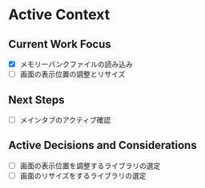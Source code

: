 # Active Context

## Current Work Focus

- [x] メモリーバンクファイルの読み込み
- [ ] 画面の表示位置の調整とリサイズ

## Next Steps

- [ ] メインタブのアクティブ確認

## Active Decisions and Considerations

- [ ] 画面の表示位置を調整するライブラリの選定
- [ ] 画面のリサイズをするライブラリの選定
